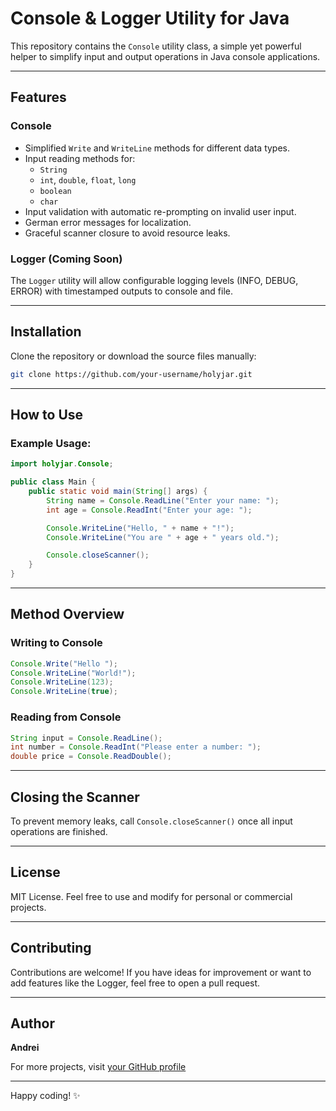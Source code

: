 # Console & Logger Utility for Java

This repository contains the `Console` utility class, a simple yet powerful helper to simplify input and output operations in Java console applications.

---

## Features

### Console
- Simplified `Write` and `WriteLine` methods for different data types.
- Input reading methods for:
  - `String`
  - `int`, `double`, `float`, `long`
  - `boolean`
  - `char`
- Input validation with automatic re-prompting on invalid user input.
- German error messages for localization.
- Graceful scanner closure to avoid resource leaks.

### Logger (Coming Soon)
The `Logger` utility will allow configurable logging levels (INFO, DEBUG, ERROR) with timestamped outputs to console and file.

---

## Installation

Clone the repository or download the source files manually:
```bash
git clone https://github.com/your-username/holyjar.git
```

---

## How to Use

### Example Usage:
```java
import holyjar.Console;

public class Main {
    public static void main(String[] args) {
        String name = Console.ReadLine("Enter your name: ");
        int age = Console.ReadInt("Enter your age: ");

        Console.WriteLine("Hello, " + name + "!");
        Console.WriteLine("You are " + age + " years old.");

        Console.closeScanner();
    }
}
```

---

## Method Overview

### Writing to Console
```java
Console.Write("Hello ");
Console.WriteLine("World!");
Console.WriteLine(123);
Console.WriteLine(true);
```

### Reading from Console
```java
String input = Console.ReadLine();
int number = Console.ReadInt("Please enter a number: ");
double price = Console.ReadDouble();
```

---

## Closing the Scanner
To prevent memory leaks, call `Console.closeScanner()` once all input operations are finished.

---

## License
MIT License. Feel free to use and modify for personal or commercial projects.

---

## Contributing
Contributions are welcome! If you have ideas for improvement or want to add features like the Logger, feel free to open a pull request.

---

## Author
**Andrei**

For more projects, visit [your GitHub profile](https://github.com/your-username)

---

Happy coding! ✨

